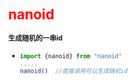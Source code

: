 # <font color='red'>nanoid</font>



#### 生成随机的一串id

- ```js
  import {nanoid} from "nanoid"
  .....
  nanoid()  //直接调用可以生成随机id
  ```

  